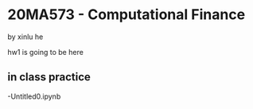 # 20MA573 - Computational Finance 
by xinlu he 

 hw1 is going to be here
 
 
## in class practice
-Untitled0.ipynb
 
